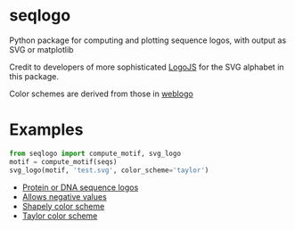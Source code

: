# seqlogo
Python package for computing and plotting sequence logos, with output as SVG or matplotlib

Credit to developers of more sophisticated [LogoJS](https://github.com/weng-lab/logojs-package) for the SVG alphabet in this package.

Color schemes are derived from those in [weblogo](https://github.com/ostrokach/weblogo)

# Examples
```python
from seqlogo import compute_motif, svg_logo
motif = compute_motif(seqs)
svg_logo(motif, 'test.svg', color_scheme='taylor')
```
 - [Protein or DNA sequence logos](https://raw.githubusercontent.com/agartland/seqlogo/master/seqlogo/tests/test.svg)
 - [Allows negative values](https://raw.githubusercontent.com/agartland/seqlogo/master/seqlogo/tests/negative.svg)
 - [Shapely color scheme](https://raw.githubusercontent.com/agartland/seqlogo/master/seqlogo/tests/alphabet.svg)
 - [Taylor color scheme](https://raw.githubusercontent.com/agartland/seqlogo/master/seqlogo/tests/taylor.svg)
